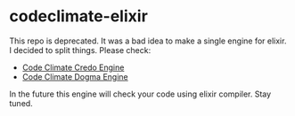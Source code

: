 # codeclimate-elixir

This repo is deprecated. It was a bad idea to make a single engine for elixir. I decided to split things. Please check:

 - [Code Climate Credo Engine](https://github.com/fazibear/codeclimate-credo)
 - [Code Climate Dogma Engine](https://github.com/fazibear/codeclimate-dogma)

In the future this engine will check your code using elixir compiler. Stay tuned.
